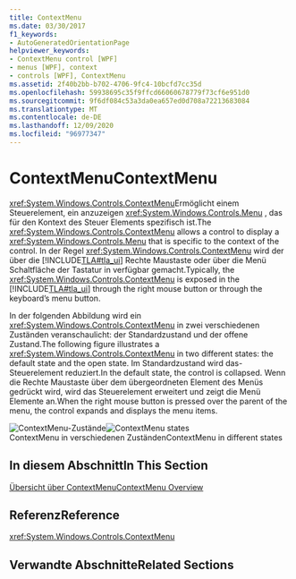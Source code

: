 ```yaml
---
title: ContextMenu
ms.date: 03/30/2017
f1_keywords:
- AutoGeneratedOrientationPage
helpviewer_keywords:
- ContextMenu control [WPF]
- menus [WPF], context
- controls [WPF], ContextMenu
ms.assetid: 2f40b2bb-b702-4706-9fc4-10bcfd7cc35d
ms.openlocfilehash: 59938695c35f9ffcd66060678779f73cf6e951d0
ms.sourcegitcommit: 9f6df084c53a3da0ea657ed0d708a72213683084
ms.translationtype: MT
ms.contentlocale: de-DE
ms.lasthandoff: 12/09/2020
ms.locfileid: "96977347"
---
```

# <a name="contextmenu"></a><span data-ttu-id="5a327-102">ContextMenu</span><span class="sxs-lookup"><span data-stu-id="5a327-102">ContextMenu</span></span>
<span data-ttu-id="5a327-103"><xref:System.Windows.Controls.ContextMenu>Ermöglicht einem Steuerelement, ein anzuzeigen <xref:System.Windows.Controls.Menu> , das für den Kontext des Steuer Elements spezifisch ist.</span><span class="sxs-lookup"><span data-stu-id="5a327-103">The <xref:System.Windows.Controls.ContextMenu> allows a control to display a <xref:System.Windows.Controls.Menu> that is specific to the context of the control.</span></span> <span data-ttu-id="5a327-104">In der Regel <xref:System.Windows.Controls.ContextMenu> wird der über die [!INCLUDE[TLA#tla_ui](../../../includes/tlasharptla-ui-md.md)] Rechte Maustaste oder über die Menü Schaltfläche der Tastatur in verfügbar gemacht.</span><span class="sxs-lookup"><span data-stu-id="5a327-104">Typically, the <xref:System.Windows.Controls.ContextMenu> is exposed in the [!INCLUDE[TLA#tla_ui](../../../includes/tlasharptla-ui-md.md)] through the right mouse button or through the keyboard’s menu button.</span></span>  
  
 <span data-ttu-id="5a327-105">In der folgenden Abbildung wird ein <xref:System.Windows.Controls.ContextMenu> in zwei verschiedenen Zuständen veranschaulicht: der Standardzustand und der offene Zustand.</span><span class="sxs-lookup"><span data-stu-id="5a327-105">The following figure illustrates a <xref:System.Windows.Controls.ContextMenu> in two different states: the default state and the open state.</span></span> <span data-ttu-id="5a327-106">Im Standardzustand wird das-Steuerelement reduziert.</span><span class="sxs-lookup"><span data-stu-id="5a327-106">In the default state, the control is collapsed.</span></span> <span data-ttu-id="5a327-107">Wenn die Rechte Maustaste über dem übergeordneten Element des Menüs gedrückt wird, wird das Steuerelement erweitert und zeigt die Menü Elemente an.</span><span class="sxs-lookup"><span data-stu-id="5a327-107">When the right mouse button is pressed over the parent of the menu, the control expands and displays the menu items.</span></span>  
  
 <span data-ttu-id="5a327-108">![ContextMenu-Zustände](./media/ss-ctl-contextmenu.png "SS_CTL_contextmenu")</span><span class="sxs-lookup"><span data-stu-id="5a327-108">![ContextMenu states](./media/ss-ctl-contextmenu.png "SS_CTL_contextmenu")</span></span>  
<span data-ttu-id="5a327-109">ContextMenu in verschiedenen Zuständen</span><span class="sxs-lookup"><span data-stu-id="5a327-109">ContextMenu in different states</span></span>  
  
## <a name="in-this-section"></a><span data-ttu-id="5a327-110">In diesem Abschnitt</span><span class="sxs-lookup"><span data-stu-id="5a327-110">In This Section</span></span>  
 [<span data-ttu-id="5a327-111">Übersicht über ContextMenu</span><span class="sxs-lookup"><span data-stu-id="5a327-111">ContextMenu Overview</span></span>](contextmenu-overview.md)  
  
## <a name="reference"></a><span data-ttu-id="5a327-112">Referenz</span><span class="sxs-lookup"><span data-stu-id="5a327-112">Reference</span></span>  
 <xref:System.Windows.Controls.ContextMenu>  
  
## <a name="related-sections"></a><span data-ttu-id="5a327-113">Verwandte Abschnitte</span><span class="sxs-lookup"><span data-stu-id="5a327-113">Related Sections</span></span>
